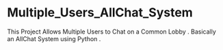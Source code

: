 # Multiple_Users_AllChat_System
This Project Allows Multiple Users to Chat on a Common Lobby . Basically an AllChat System using Python .
